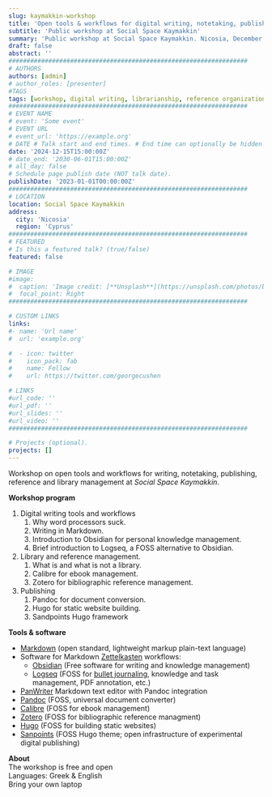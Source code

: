 ```yaml
---
slug: kaymakkin-workshop
title: 'Open tools & workflows for digital writing, notetaking, publishing, reference & library management'
subtitle: 'Public workshop at Social Space Kaymakkin'
summary: 'Public workshop at Social Space Kaymakkin. Nicosia, December 2024'
draft: false
abstract: ''
##################################################################
# AUTHORS 
authors: [admin]
# author_roles: [presenter]
#TAGS
tags: [workshop, digital writing, librarianship, reference organization, knowledge management, Cyprus]
##################################################################
# EVENT NAME 
# event: 'Some event'
# EVENT URL 
# event_url: 'https://example.org'
# DATE # Talk start and end times. # End time can optionally be hidden by prefixing the line with `#`.
date: '2024-12-15T15:00:00Z'
# date_end: '2030-06-01T15:00:00Z'
# all_day: false
# Schedule page publish date (NOT talk date).
publishDate: '2023-01-01T00:00:00Z'
##################################################################
# LOCATION 
location: Social Space Kaymakkin
address:
  city: 'Nicosia'
  region: 'Cyprus'
##################################################################
# FEATURED
# Is this a featured talk? (true/false)
featured: false

# IMAGE 
#image:
#  caption: 'Image credit: [**Unsplash**](https://unsplash.com/photos/bzdhc5b3Bxs)'
#  focal_point: Right
##################################################################

# CUSTOM LINKS 
links:
#- name: 'Url name'
#  url: 'example.org'

#  - icon: twitter
#    icon_pack: fab
#    name: Follow
#    url: https://twitter.com/georgecushen

# LINKS 
#url_code: ''
#url_pdf: ''
#url_slides: ''
#url_video: ''
##################################################################

# Projects (optional).
projects: []
---
```


Workshop on open tools and workflows for writing, notetaking, publishing, reference and library management at *Social Space Kaymakkin*. 

**Workshop program**
1. Digital writing tools and workflows
   1. Why word processors suck. 
   2. Writing in Markdown. 
   3. Introduction to Obsidian for personal knowledge management. 
   4. Brief introduction to Logseq, a FOSS alternative to Obsidian. 
2. Library and reference management. 
   1. What is and what is not a library.  
   2. Calibre for ebook management.  
   3. Zotero for bibliographic reference management. 
3. Publishing
   1. Pandoc for document conversion. 
   2. Hugo for static website building. 
   3. Sandpoints Hugo framework 

**Tools & software** 
- [Markdown](https://en.wikipedia.org/wiki/Markdown) (open standard, lightweight markup plain-text language)
- Software for Markdown [Zettelkasten](https://en.wikipedia.org/wiki/Zettelkasten) workflows: 
  - [Obsidian](https://obsidian.md/) (Free software for writing and knowledge management)
  - [Logseq](https://logseq.com/) (FOSS for [bullet journaling](https://en.wikipedia.org/wiki/Bullet_journal), knowledge and task management, PDF annotation, etc.)
- [PanWriter](https://panwriter.com/) Markdown text editor with Pandoc integration 
- [Pandoc](https://pandoc.org/) (FOSS, universal document converter)
- [Calibre](https://calibre-ebook.com/) (FOSS for ebook management) 
- [Zotero](https://www.zotero.org/) (FOSS for bibliographic reference managment)
- [Hugo](https://gohugo.io/) (FOSS for building static websites)
- [Sanpoints](https://pages.sandpoints.org/sandpoints/simplesandpoints-de47f813/_preview/draft/portfolio/) (FOSS Hugo theme; open infrastructure of experimental digital publishing)

**About**  
The workshop is free and open   
Languages: Greek & English  
Bring your own laptop  
